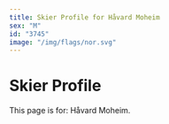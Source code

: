 ```yaml
---
title: Skier Profile for Håvard Moheim
sex: "M"
id: "3745"
image: "/img/flags/nor.svg" 
---
```


# Skier Profile

This page is for: Håvard Moheim.
    